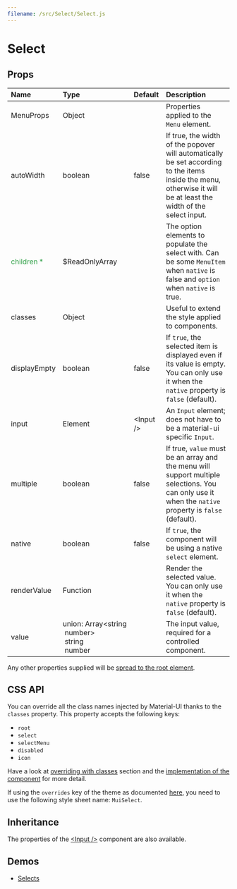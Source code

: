 ```yaml
---
filename: /src/Select/Select.js
---
```


<!--- This documentation is automatically generated, do not try to edit it. -->

# Select



## Props

| Name | Type | Default | Description |
|:-----|:-----|:--------|:------------|
| MenuProps | Object |  | Properties applied to the `Menu` element. |
| autoWidth | boolean | false | If true, the width of the popover will automatically be set according to the items inside the menu, otherwise it will be at least the width of the select input. |
| <span style="color: #31a148">children *</span> | $ReadOnlyArray |  | The option elements to populate the select with. Can be some `MenuItem` when `native` is false and `option` when `native` is true. |
| classes | Object |  | Useful to extend the style applied to components. |
| displayEmpty | boolean | false | If `true`, the selected item is displayed even if its value is empty. You can only use it when the `native` property is `false` (default). |
| input | Element | &lt;Input /> | An `Input` element; does not have to be a material-ui specific `Input`. |
| multiple | boolean | false | If true, `value` must be an array and the menu will support multiple selections. You can only use it when the `native` property is `false` (default). |
| native | boolean | false | If `true`, the component will be using a native `select` element. |
| renderValue | Function |  | Render the selected value. You can only use it when the `native` property is `false` (default). |
| value | union:&nbsp;Array<string<br>&nbsp;number><br>&nbsp;string<br>&nbsp;number<br> |  | The input value, required for a controlled component. |

Any other properties supplied will be [spread to the root element](/customization/api#spread).

## CSS API

You can override all the class names injected by Material-UI thanks to the `classes` property.
This property accepts the following keys:
- `root`
- `select`
- `selectMenu`
- `disabled`
- `icon`

Have a look at [overriding with classes](/customization/overrides#overriding-with-classes) section
and the [implementation of the component](https://github.com/callemall/material-ui/tree/v1-beta/src/Select/Select.js)
for more detail.

If using the `overrides` key of the theme as documented
[here](/customization/themes#customizing-all-instances-of-a-component-type),
you need to use the following style sheet name: `MuiSelect`.

## Inheritance

The properties of the [&lt;Input /&gt;](/api/input) component are also available.

## Demos

- [Selects](/demos/selects)

